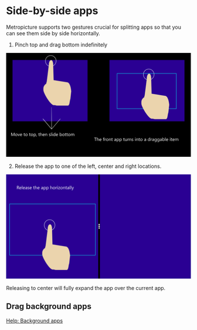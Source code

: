# Side-by-side apps

Metropicture supports two gestures crucial for splitting apps so that you can see them side by side horizontally.

1. Pinch top and drag bottom indefinitely

![](https://github.com/metropicture/help/blob/master/images/Split-app-1.png?raw=true)

2. Release the app to one of the left, center and right locations.

![](https://github.com/metropicture/help/blob/master/images/Split-app-2.png?raw=true)

Releasing to center will fully expand the app over the current app.

## Drag background apps

[Help: Background apps](background-apps.md)
